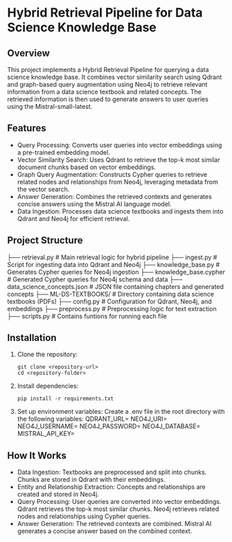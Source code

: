 # Hybrid Retrieval Pipeline for Data Science Knowledge Base

## Overview
This project implements a Hybrid Retrieval Pipeline for querying a data science knowledge base. 
It combines vector similarity search using Qdrant and graph-based query augmentation using Neo4j to retrieve relevant information from a data science textbook and related concepts. 
The retrieved information is then used to generate answers to user queries using the Mistral-small-latest.

## Features
- Query Processing: Converts user queries into vector embeddings using a pre-trained embedding model.
- Vector Similarity Search: Uses Qdrant to retrieve the top-k most similar document chunks based on vector embeddings.
- Graph Query Augmentation: Constructs Cypher queries to retrieve related nodes and relationships from Neo4j, leveraging metadata from the vector search.
- Answer Generation: Combines the retrieved contexts and generates concise answers using the Mistral AI language model.
- Data Ingestion: Processes data science textbooks and ingests them into Qdrant and Neo4j for efficient retrieval.

## Project Structure

├── retrieval.py               # Main retrieval logic for hybrid pipeline
├── ingest.py                  # Script for ingesting data into Qdrant and Neo4j
├── knowledge_base.py          # Generates Cypher queries for Neo4j ingestion
├── knowledge_base.cypher      # Generated Cypher queries for Neo4j schema and data
├── data_science_concepts.json # JSON file containing chapters and generated concepts
├── ML-DS-TEXTBOOKS/           # Directory containing data science textbooks (PDFs)
├── config.py                  # Configuration for Qdrant, Neo4j, and embeddings
├── preprocess.py              # Preprocessing logic for text extraction
├── scripts.py                 # Contains funtions for running each file

## Installation
1. Clone the repository:
   ```
   git clone <repository-url>
   cd <repository-folder>
   ```

2. Install dependencies:
   ```
   pip install -r requirements.txt
   ```

3. Set up environment variables:
    Create a .env file in the root directory with the following variables:
       QDRANT_URL=<your-qdrant-url>
       NEO4J_URI=<your-neo4j-uri>
       NEO4J_USERNAME=<your-neo4j-username>
       NEO4J_PASSWORD=<your-neo4j-password>
       NEO4J_DATABASE=<your-neo4j-database-name>
       MISTRAL_API_KEY=<your-mistral-api-key>

## How It Works
- Data Ingestion: Textbooks are preprocessed and split into chunks. Chunks are stored in Qdrant with their embeddings.
- Entity and Relationship Extraction: Concepts and relationships are created and stored in Neo4j. 
- Query Processing: User queries are converted into vector embeddings. Qdrant retrieves the top-k most similar chunks. Neo4j retrieves related nodes and relationships using Cypher queries.
- Answer Generation: The retrieved contexts are combined. Mistral AI generates a concise answer based on the combined context.

